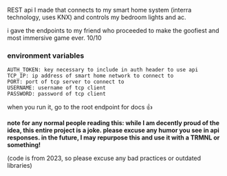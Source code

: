 REST api I made that connects to my smart home system (interra technology, uses KNX) and controls my bedroom lights and ac. 

i gave the endpoints to my friend who proceeded to make the goofiest and most immersive game ever. 10/10
### environment variables
```
AUTH_TOKEN: key necessary to include in auth header to use api
TCP_IP: ip address of smart home network to connect to
PORT: port of tcp server to connect to
USERNAME: username of tcp client
PASSWORD: password of tcp client
```
when you run it, go to the root endpoint for docs 👍

**note for any normal people reading this: while I am decently proud of the idea, this entire project is a joke. please excuse any
humor you see in api responses. in the future, I may repurpose this and use it with a TRMNL or something!**

(code is from 2023, so please excuse any bad practices or outdated libraries)